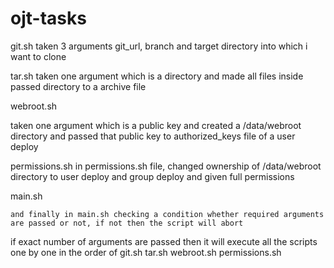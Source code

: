 # ojt-tasks

git.sh
     taken 3 arguments git_url, branch and target directory into which i want to clone

tar.sh
 taken one argument which is a directory and made all files inside passed directory to a archive file

webroot.sh

taken one argument which is a public key and created a /data/webroot directory and passed that public key to authorized_keys file of a user deploy

permissions.sh
    in permissions.sh file, changed ownership of /data/webroot directory to user deploy and group deploy
    and given full permissions

main.sh

    and finally in main.sh checking a condition whether required arguments are passed or not, if not then the script will abort

   if exact number of arguments are passed then it will execute all the scripts one by one in the order of 
      git.sh
      tar.sh
      webroot.sh
      permissions.sh
